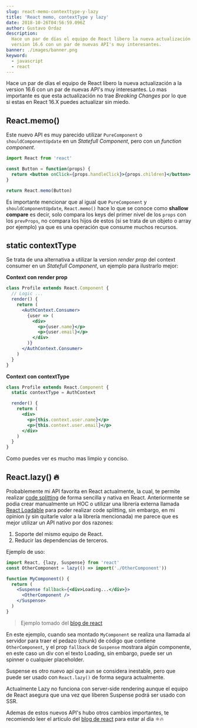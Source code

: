 ```yaml
---
slug: react-memo-contexttype-y-lazy
title: 'React memo, contextType y lazy'
date: 2018-10-26T04:56:59.096Z
author: Gustavo Ordaz
description:
  Hace un par de días el equipo de React libero la nueva actualización a la
  version 16.6 con un par de nuevas API's muy interesantes.
banner: ./images/banner.png
keyword:
  - javascript
  - react
---
```


Hace un par de días el equipo de React libero la nueva actualización a la
version 16.6 con un par de nuevas API's muy interesantes. Lo mas importante es
que esta actualización no trae _Breaking Changes_ por lo que si estas en React
16.X puedes actualizar sin miedo.

## React.memo()

Este nuevo API es muy parecido utilizar `PureComponent` o
`shouldComponentUpdate` en un _Statefull Component_, pero con un _function
component_.

```jsx
import React from 'react'

const Button = function(props) {
  return <button onClick={props.handleClick}>{props.children}</button>
}

return React.memo(Button)
```

Es importante mencionar que al igual que `PureComponent` y
`shouldComponentUpdate`, `React.memo()` hace lo que se conoce como **shallow
compare** es decir, solo compara los keys del primer nivel de los `props` con
los `prevProps`, no compara los hijos de estos (si se trata de un objeto o array
por ejemplo) ya que es una operación que consume muchos recursos.

## static contextType

Se trata de una alternativa a utilizar la version _render prop_ del context
consumer en un _Statefull Component_, un ejemplo para ilustrarlo mejor:

**Context con render prop**

```jsx
class Profile extends React.Component {
  // Logic ...
  render() {
    return (
      <AuthContext.Consumer>
        {user => (
          <div>
            <p>{user.name}</p>
            <p>{user.email}</p>
          </div>
        )}
      </AuthContext.Consumer>
    )
  }
}
```

**Context con contextType**

```jsx
class Profile extends React.Component {
  static contextType = AuthContext

  render() {
    return (
      <div>
        <p>{this.context.user.name}</p>
        <p>{this.context.user.email}</p>
      </div>
    )
  }
}
```

Como puedes ver es mucho mas limpio y conciso.

## React.lazy() 🔥

Probablemente mi API favorita en React actualmente, la cual, te permite realizar
[code splitting](https://reactjs.org/docs/code-splitting.html#code-splitting) de
forma sencilla y nativa en React. Anteriormente se podia crear manualmente un
HOC o utilizar una librería externa llamada
[React Loadable](https://github.com/jamiebuilds/react-loadable) para poder
realizar code splitting, sin embargo, en mi opinion (y sin quitarle valor a la
librería mencionada) me parece que es mejor utilizar un API nativo por dos
razones:

1. Soporte del mismo equipo de React.
2. Reducir las dependencias de terceros.

Ejemplo de uso:

```jsx
import React, {lazy, Suspense} from 'react'
const OtherComponent = lazy(() => import('./OtherComponent'))

function MyComponent() {
  return (
    <Suspense fallback={<div>Loading...</div>}>
      <OtherComponent />
    </Suspense>
  )
}
```

> Ejemplo tomado del
> [blog de react](https://reactjs.org/blog/2018/10/23/react-v-16-6.html#reactlazy-code-splitting-with-suspense)

En este ejemplo, cuando sea montado `MyComponent` se realiza una llamada al
servidor para traer el pedazo (chunk) de código que contiene `OtherComponent`, y
el prop `fallback` de `Suspense` mostrara algún componente, en este caso un div
con el texto Loading, sin embargo, puede ser un spinner o cualquier placeholder.

Suspense es otro nuevo api que aun se considera inestable, pero que puede ser
usado con `React.lazy()` de forma segura actualmente.

Actualmente Lazy no funciona con server-side rendering aunque el equipo de React
asegura que una vez que liberen Suspense podrá ser usado con SSR.

Ademas de estos nuevos API's hubo otros cambios importantes, te recomiendo leer
el articulo del
[blog de react](https://reactjs.org/blog/2018/10/23/react-v-16-6.html) para
estar al día ⚛️🔥
